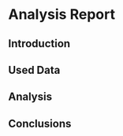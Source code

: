 # Analysis Report
<!-- generate pdf with the following command -->
<!-- pandoc analysis-report.md -o analysis-report.pdf -V papersize:a4 -V geometry:margin=2cm -->

## Introduction
<!-- Introduces and motivates the question you answer in the report -->

## Used Data
<!-- Describe the used data you used for the analysis (the output of your data pipeline). Briefly discuss the structure and meaning of the data (such as domain-specific value types), and implement the obligations to comply with the data licenses of your data sources if necessary. -->

## Analysis
<!-- Present the executed analysis: method, result, and interpretation. This section doesn’t need to show code, but the reader should understand what you did and why it is appropriate what you’ve done to answer the question. Focus on the results (positive and/or negative) but leave out any failed attempts. -->

## Conclusions
<!-- Explicitly answer the question you posed to yourself. Critically reflect whether the question could be answered completely and if there are any remaining uncertainties or limitations. -->
